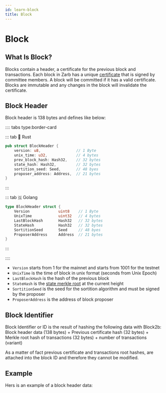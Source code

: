 ```yaml
---
id: learn-block
title: Block
---
```


# Block

## What Is Block?

Blocks contain a header, a certificate for the previous block and transactions. Each block in Zarb
has a unique [certificate](./certificate.md) that is signed by committee members. A block will
be committed if it has a valid certificate. Blocks are immutable and any changes in the block will
invalidate the certificate.

## Block Header

Block header is 138 bytes and defines like below:

:::: tabs type:border-card

::: tab 🦀 Rust

```rust
pub struct BlockHeader {
    version: u8,                // 1 Byte
    unix_time: u32,             // 4 bytes
    prev_block_hash: Hash32,    // 32 bytes
    state_hash: Hash32,         // 32 bytes
    sortition_seed: Seed,       // 48 byes
    proposer_address: Address,  // 21 bytes
}
```

:::

::: tab 🇬 Golang

```go
type BlockHeader struct {
    Version             uint8    // 1 Byte
    UnixTime            uint32   // 4 bytes
    LastBlockHash       Hash32   // 32 bytes
    StateHash           Hash32   // 32 bytes
    SortitionSeed       Seed     // 48 byes
    ProposerAddress     Address  // 21 bytes
}
```

:::

::::

- `Version` starts from 1 for the mainnet and starts from 1001 for the testnet
- `UnixTime` is the time of block in unix format (seconds from Unix Epoch)
- `LastBlockHash` is the hash of the previous block
- `StateHash` is the [state merkle root](./state-root.md) at the current height
- `SortitionSeed` is the seed for the sortition algorithm and must be signed by the proposer
- `ProposerAddress` is the address of block proposer

## Block Identifier

Block Identifier or ID is the result of hashing the following data with Block2b: Block header data
(138 bytes) + Previous certificate hash (32 bytes) + Merkle root hash of transactions (32 bytes) +
number of transactions (variant)

As a matter of fact previous certificate and transactions root hashes, are attached into the block
ID and therefore they cannot be modified.

## Example

Hers is an example of a block header data:

<hexdump bytes="011a873d62b69e39b4e06567b6ad3a58f61df4c3c05920a29043277af01264c9e1e7693068bbf7b5e010ca98da562965a1a3411a48fee70bd0dbbe11d9867fa9e13b3e005e99bbd54999c7cd6bb176b160962080ee130c455c88507bd51a878a0b85c656cfc1a542cbbe0105708389ca68269bda290119cba9960c6ad28aaaa140377f652bdea0551e3b" />
